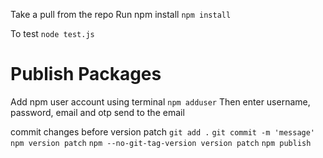 
Take a pull from the repo
Run npm install
`npm install`

To test 
`node test.js`

# Publish Packages
Add npm user account using terminal
`npm adduser`
Then enter username, password, email and otp send to the email

commit changes before version patch
`git add .`
`git commit -m 'message'` 
`npm version patch`
`npm --no-git-tag-version version patch`
`npm publish`
